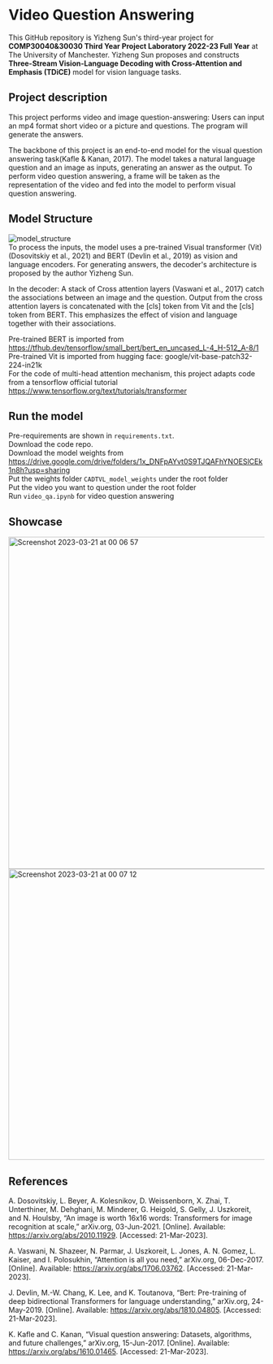# Video Question Answering
This GitHub repository is Yizheng Sun's third-year project for <strong>COMP30040&30030 Third Year Project Laboratory 2022-23 Full Year</strong> at The University of Manchester. Yizheng Sun proposes and constructs <strong>Three-Stream Vision-Language Decoding with Cross-Attention and Emphasis (TDiCE)</strong> model for vision language tasks.

## Project description
This project performs video and image question-answering: Users can input an mp4 format short video or a picture and questions. The program will generate the answers. 

The backbone of this project is an end-to-end model for the visual question answering task(Kafle & Kanan, 2017). The model takes a natural language question and an image as inputs, generating an answer as the output. To perform video question answering, a frame will be taken as the representation of the video and fed into the model to perform visual question answering.


## Model Structure
![model_structure](https://user-images.githubusercontent.com/105564219/226486112-d2c9247e-3a39-48ad-80d3-833fe2b59285.png)
</br>
To process the inputs, the model uses a pre-trained Visual transformer (Vit) (Dosovitskiy et al., 2021) and BERT (Devlin et al., 2019) as vision and language encoders. For generating answers, the decoder's architecture is proposed by the author Yizheng Sun. 

In the decoder: A stack of Cross attention layers (Vaswani et al., 2017) catch the associations between an image and the question. Output from the cross attention layers is concatenated with the [cls] token from Vit and the [cls] token from BERT. This emphasizes the effect of vision and language together with their associations. 

Pre-trained BERT is imported from https://tfhub.dev/tensorflow/small_bert/bert_en_uncased_L-4_H-512_A-8/1 </br>
Pre-trained Vit is imported from hugging face: google/vit-base-patch32-224-in21k </br>
For the code of multi-head attention mechanism, this project adapts code from a tensorflow official tutorial https://www.tensorflow.org/text/tutorials/transformer
## Run the model
Pre-requirements are shown in `requirements.txt`.
<br>Download the code repo. 
</br>Download the model weights from
https://drive.google.com/drive/folders/1x_DNFpAYvt0S9TJQAFhYNOESlCEk1n8h?usp=sharing
</br>Put the weights folder `CADTVL_model_weights` under the root folder
</br>Put the video you want to question under the root folder
</br>Run `video_qa.ipynb` for video question answering

## Showcase
<img width="654" alt="Screenshot 2023-03-21 at 00 06 57" src="https://user-images.githubusercontent.com/105564219/226491573-b2749f4f-1308-4ce1-ac4e-e6f927deec35.png">
<img width="573" alt="Screenshot 2023-03-21 at 00 07 12" src="https://user-images.githubusercontent.com/105564219/226491578-ff2f1218-1f29-4c76-acf8-add6a625d541.png">

## References
A. Dosovitskiy, L. Beyer, A. Kolesnikov, D. Weissenborn, X. Zhai, T. Unterthiner, M. Dehghani, M. Minderer, G. Heigold, S. Gelly, J. Uszkoreit, and N. Houlsby, “An image is worth 16x16 words: Transformers for image recognition at scale,” arXiv.org, 03-Jun-2021. [Online]. Available: https://arxiv.org/abs/2010.11929. [Accessed: 21-Mar-2023]. 

A. Vaswani, N. Shazeer, N. Parmar, J. Uszkoreit, L. Jones, A. N. Gomez, L. Kaiser, and I. Polosukhin, “Attention is all you need,” arXiv.org, 06-Dec-2017. [Online]. Available: https://arxiv.org/abs/1706.03762. [Accessed: 21-Mar-2023]. 

J. Devlin, M.-W. Chang, K. Lee, and K. Toutanova, “Bert: Pre-training of deep bidirectional Transformers for language understanding,” arXiv.org, 24-May-2019. [Online]. Available: https://arxiv.org/abs/1810.04805. [Accessed: 21-Mar-2023]. 

K. Kafle and C. Kanan, “Visual question answering: Datasets, algorithms, and future challenges,” arXiv.org, 15-Jun-2017. [Online]. Available: https://arxiv.org/abs/1610.01465. [Accessed: 21-Mar-2023]. 
